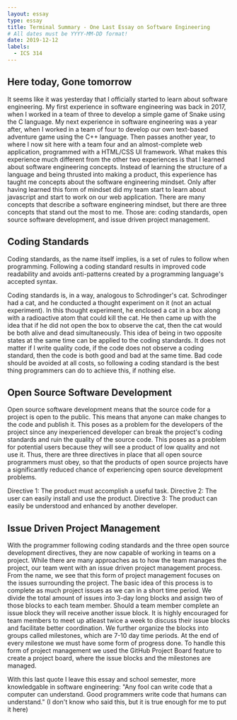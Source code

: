 ```yaml
---
layout: essay
type: essay
title: Terminal Summary - One Last Essay on Software Engineering
# All dates must be YYYY-MM-DD format!
date: 2019-12-12
labels:
  - ICS 314
---
```

## Here today, Gone tomorrow
It seems like it was yesterday that I officially started to learn about software engineering. My first experience in software engineering was back in 2017, when I worked in a team of three to develop a simple game of Snake using the C language. My next experience in software engineering was a year after, when I worked in a team of four to develop our own text-based adventure game using the C++ language. Then passes another year, to where I now sit here with a team four and an almost-complete web application, programmed with a HTML/CSS UI framework. What makes this experience much different from the other two experiences is that I learned about software engineering concepts. Instead of learning the structure of a language and being thrusted into making a product, this experience has taught me concepts about the software engineering mindset. Only after having learned this form of mindset did my team start to learn about javascript and start to work on our web application. There are many concepts that describe a software engineering mindset, but there are three concepts that stand out the most to me. Those are: coding standards, open source software development, and issue driven project management.  

## Coding Standards
Coding standards, as the name itself implies, is a set of rules to follow when programming. Following a coding standard results in improved code readability and avoids anti-patterns created by a programming language's accepted syntax.

Coding standards is, in a way, analogous to Schrodinger's cat. Schrodinger had a cat, and he conducted a thought experiment on it (not an actual experiment). In this thought experiment, he enclosed a cat in a box along with a radioactive atom that could kill the cat. He then came up with the idea that if he did not open the box to observe the cat, then the cat would be both alive and dead simultaneously. This idea of being in two opposite states at the same time can be applied to the coding standards. It does not matter if I write quality code, if the code does not observe a coding standard, then the code is both good and bad at the same time. Bad code should be avoided at all costs, so following a coding standard is the best thing programmers can do to achieve this, if nothing else.

## Open Source Software Development
Open source software development means that the source code for a project is open to the public. This means that anyone can make changes to the code and publish it. This poses as a problem for the developers of the project since any inexperienced developer can break the project's coding standards and ruin the quality of the source code. This poses as a problem for potential users because they will see a product of low quality and not use it. Thus, there are three directives in place that all open source programmers must obey, so that the products of open source projects have a significantly reduced chance of experiencing open source development problems.

Directive 1: The product must accomplish a useful task.
Directive 2: The user can easily install and use the product.
Directive 3: The product can easily be understood and enhanced by another developer.

## Issue Driven Project Management
With the programmer following coding standards and the three open source development directives, they are now capable of working in teams on a project. While there are many approaches as to how the team manages the project, our team went with an issue driven project management process. From the name, we see that this form of project management focuses on the issues surrounding the project. The basic idea of this process is to complete as much project issues as we can in a short time period. We divide the total amount of issues into 3-day long blocks and assign two of those blocks to each team member. Should a team member complete an issue block they will receive another issue block. It is highly encouraged for team members to meet up atleast twice a week to discuss their issue blocks and facilitate better coordination. We further organize the blocks into groups called milestones, which are 7-10 day time periods. At the end of every milestone we must have some form of progress done. To handle this form of project management we used the GitHub Project Board feature to create a project board, where the issue blocks and the milestones are managed.

With this last quote I leave this essay and school semester, more knowledgable in software engineering: "Any fool can write code that a computer can understand. Good programmers write code that humans can understand." (I don't know who said this, but it is true enough for me to put it here) 